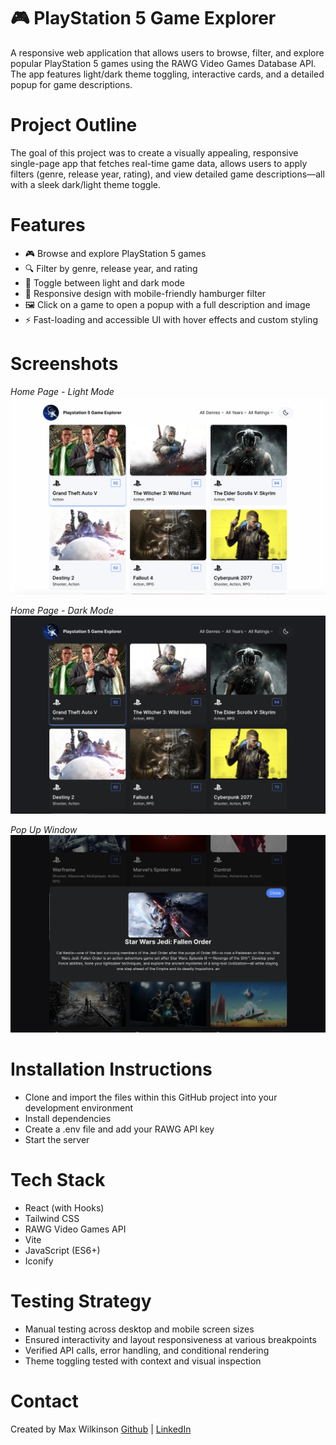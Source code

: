 # 🎮 PlayStation 5 Game Explorer

A responsive web application that allows users to browse, filter, and explore popular PlayStation 5 games using the RAWG Video Games Database API. The app features light/dark theme toggling, interactive cards, and a detailed popup for game descriptions.

# Project Outline

The goal of this project was to create a visually appealing, responsive single-page app that fetches real-time game data, allows users to apply filters (genre, release year, rating), and view detailed game descriptions—all with a sleek dark/light theme toggle.

# Features

- 🎮 Browse and explore PlayStation 5 games
- 🔍 Filter by genre, release year, and rating
- 🌙 Toggle between light and dark mode
- 📱 Responsive design with mobile-friendly hamburger filter
- 🖼 Click on a game to open a popup with a full description and image
- ⚡ Fast-loading and accessible UI with hover effects and custom styling

# Screenshots

_Home Page - Light Mode_
![Home Page Light Mode](images/home-page-lightmode.png)

_Home Page - Dark Mode_
![Home Page Dark Mode](images/home-page-darkmode.png)

_Pop Up Window_
![Pop Up Window](images/pop-up.png)

# Installation Instructions

- Clone and import the files within this GitHub project into your development environment
- Install dependencies
- Create a .env file and add your RAWG API key
- Start the server

# Tech Stack

- React (with Hooks)
- Tailwind CSS
- RAWG Video Games API
- Vite
- JavaScript (ES6+)
- Iconify

# Testing Strategy

- Manual testing across desktop and mobile screen sizes
- Ensured interactivity and layout responsiveness at various breakpoints
- Verified API calls, error handling, and conditional rendering
- Theme toggling tested with context and visual inspection

# Contact

Created by Max Wilkinson
[Github](https://github.com/wilkofm) | [LinkedIn](https://www.linkedin.com/in/max-wilkinson-b35aa29b/)
